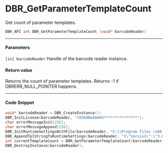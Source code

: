 
# DBR_GetParameterTemplateCount
Get count of parameter templates.



```c
DBR_API int DBR_GetParameterTemplateCount (void* barcodeReader)
```   

---
   
#### Parameters
`[in] barcodeReader` Handle of the barcode reader instance.  


#### Return value
Returns the count of parameter templates. Returns -1 if DBRERR_NULL_POINTER happens.   

---

#### Code Snippet
```c
void* barcodeReader = DBR_CreateInstance();
DBR_InitLicense(barcodeReader, "t0260NwAAAHV***************");
char errorMessageInit[256];
char errorMessageAppend[256];
DBR_InitRuntimeSettingsWithFile(barcodeReader, "C:\\Program Files (x86)\\Dynamsoft\\{Version number}\\Templates\\RuntimeSettings.json", CM_OVERWRITE, errorMessageInit, 256);
DBR_AppendTplStringToRuntimeSettings(barcodeReader, "{\"Version\":\"3.0\", \"ImageParameter\":{\"Name\":\"IP1\", \"BarcodeFormatIds\":[\"BF_QR_CODE\"], \"ExpectedBarcodesCount\":10}}", CM_IGNORE, errorMessageAppend, 256);
int currentTemplateCount = DBR_GetParameterTemplateCount(barcodeReader);
DBR_DestroyInstance(barcodeReader);
```

